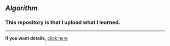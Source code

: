 ## *Algorithm*  

### This repository is that I upload what I learned.  








- - -

**If you want details,** [click here](https://eliotjang.github.io/)
